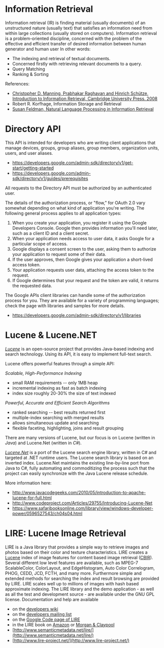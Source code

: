 # Information Retrieval

Information retrieval (IR) is finding material (usually documents) of an unstructured nature (usually text) that satisfies an information need from within large collections (usually stored on computers).
Information retrieval is a problem-oriented discipline, concerned with the problem of the effective and efficient transfer of desired information between human generator and human user In other words:
 * The indexing and retrieval of textual documents. 
 * Concerned firstly with retrieving relevant documents to a query. 
 * Query Matching
 * Ranking & Sorting

References:
  * [Christopher D. Manning, Prabhakar Raghavan and Hinrich Schütze, Introduction to Information Retrieval, Cambridge University Press. 2008](http://nlp.stanford.edu/IR-book/pdf/01bool.pdf)
  * Robert R. Korfhage, Information Storage and Retrieval
  * [Susan Feldman, Natural Language Processing in Information Retrieval](http://www.scism.lsbu.ac.uk/inmandw/ir/jaberwocky.htm)


# Directory API

This API is intended for developers who are writing client applications that manage devices, groups, group aliases, group members, organization units, users, and user aliases.

 * https://developers.google.com/admin-sdk/directory/v1/get-start/getting-started
 * https://developers.google.com/admin-sdk/directory/v1/guides/prerequisites

All requests to the Directory API must be authorized by an authenticated user.

The details of the authorization process, or "flow," for OAuth 2.0 vary somewhat depending on 		what kind of application you're writing. The following general process applies to all application types:

1.  When you create your application, you register it using the Google Developers Console. Google then provides information you'll need later, such as a client ID and a client secret.
2.  When your application needs access to user data, it asks Google for a particular scope of access.
3.  Google displays a consent screen to the user, asking them to authorize your application to request some of their data.
4.  If the user approves, then Google gives your application a short-lived access token.
5.  Your application requests user data, attaching the access token to the request.
6.  If Google determines that your request and the token are valid, it returns the requested data.

The Google APIs client libraries can handle some of the authorization process for you. They are available for a variety of programming languages; check the page with libraries and samples for more details.

 * https://developers.google.com/admin-sdk/directory/v1/libraries


# Lucene & Lucene.NET

[*Lucene*](https://www.google.ro/webhp?sourceid=chrome-instant&ion=1&espv=2&es_th=1&ie=UTF-8#q=lucene&es_th=1) is an open-source project that provides Java-based indexing and search technology. Using its API, it is easy to implement full-text search.

Lucene offers powerful features through a simple API:

*Scalable, High-Performance Indexing*
* small RAM requirements -- only 1MB heap
* incremental indexing as fast as batch indexing
* index size roughly 20-30% the size of text indexed

*Powerful, Accurate and Efficient Search Algorithms*
* ranked searching -- best results returned first
* multiple-index searching with merged results
* allows simultaneous update and searching
* flexible faceting, highlighting, joins and result grouping

There are many versions of Lucene, but our focus is on Lucene (written in *Java*) and Lucene.Net (written in *C#*).

[*Lucene.Net*](https://lucenenet.apache.org/) is a port of the Lucene search engine library, written in C# and targeted at .NET runtime users. The Lucene search library is based on an inverted index. Lucene.Net maintains the existing line-by-line port from Java to C#, fully automating and commoditizing the process such that the project can easily synchronize with the Java Lucene release schedule.

More information here:
* http://www.javacodegeeks.com/2010/05/introduction-to-apache-lucene-for-full.html
* http://www.codeproject.com/Articles/29755/Introducing-Lucene-Net
* https://www.safaribooksonline.com/library/view/windows-developer-power/0596527543/ch04s04.html


# LIRE: Lucene Image Retrieval

LIRE is a Java library that provides a simple way to retrieve images and photos based on their color and texture characteristics. LIRE creates a [Lucene]( http://lucene.apache.org/) index of image features for content based image retrieval ([CBIR]( http://en.wikipedia.org/wiki/CBIR)). Several different low level features are available, such as MPEG-7 ScalableColor, ColorLayout, and EdgeHistogram, Auto Color Correlogram, PHOG, CEDD, JCD, FCTH, and many more. Furthermore simple and extended methods for searching the index and result browsing are provided by LIRE. LIRE scales well up to millions of images with hash based approximate indexing. The LIRE library and the demo application - as well as all the test and development source - are available under the GNU GPL license.
Documentation and help are available
* on the [developers wiki]( http://www.semanticmetadata.net/wiki/)
* on the [developers mailing list]( https://groups.google.com/forum/#!forum/lire-dev)
* on the [Google Code page of LIRE]( https://code.google.com/p/lire/)
* in the LIRE book on [Amazon]( http://www.amazon.com/Information-Retrieval-Synthesis-Lectures-Concepts/dp/1608459187/ref=sr_1_1?ie=UTF8&qid=1366355737&sr=8-1&keywords=lux+lire) or [Morgan & Claypool]( http://www.morganclaypool.com/doi/abs/10.2200/S00468ED1V01Y201301ICR025)
* [http://www.semanticmetadata.net/lire/](http://www.semanticmetadata.net/lire/)
* [http://www.lire-project.net/](http://www.lire-project.net/)




